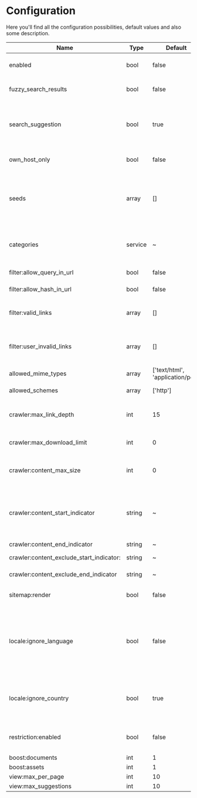 # Configuration

Here you'll find all the configuration possibilities, default values and also some description.

| Name | Type | Default | Description |
|------------------------------------------|------|----------------------------------|-------------------------------------------------------------------------------------------------------------------------------------------------------------------------------------------------------------------------------------------------------------------------------------------------------------------------------------------------|
| enabled | bool | false | Enable and configure the search frontend if you want to include a full text search on your website. |
| fuzzy_search_results | bool | false | Fuzzy search results: When enabled, a fuzzy search is performed. The search will automatically include related terms. |
| search_suggestion | bool | true | Search suggestions: When enabled, a fuzzy search for similar search terms is performed. If no results could be found for the search term entered by the user, similar search terms are presented as suggestions. |
| own_host_only | bool | false | Own Host only: Check to limit search results to results from the current (sub-)domain only. |
| seeds | array | [] | Start-Urls (Seeds): Specify start URLs for the crawler. Please enter with protocol! e.g. http://www.pimcore.org and enter a starting URL on your main domain first and any subdomains next, because the domain of the first URL will be used as the main domain for sitemap generation. |
| categories | service | ~ | If search results should be displayed by categories, please enter all valid categories here. The crawler sorts a page into a category if it contains a html meta tag with the name "lucene-search:categories". |
| filter:allow_query_in_url | bool | false | When checked, LuceneSearch will crawl urls with query fragments. |
| filter:allow_hash_in_url | bool | false | When checked, LuceneSearch will crawl urls with hash fragments. |
| filter:valid_links | array | [] | Regex for valid Uris: Specify PREG regexes with start and end delimiter to define allowed links. e.g. `@^http://www\.pimcore\.org*@i` |
| filter:user_invalid_links | array | [] | Regex for forbidden Uris: Specify PREG regexes for links which should be ignored by the crawler. The crawler does not even follow these links e.g. `@^http://www\.pimcore\.org\/community*@i` |
| allowed_mime_types | array | ['text/html', 'application/pdf'] | Supported: text/html application/pdf |
| allowed_schemes | array | ['http'] | Define which url Schemes are allowed. (eg. http and/or https). Default is http. |
| crawler:max_link_depth | int | 15 | To avoid loops produced by relative links on a website, a maximum link depth needs to be set. Please choose the value suited to the website to crawl. |
| crawler:max_download_limit | int | 0 | Maximum links to crawl: Constrain crawler to a specific limit of crawled links. Defaults is 0 which means no limit. |
| crawler:content_max_size | int | 0 | Maximum content size (in MB): crawler ignores resources if its size exceeds limit (mostly useful for asset indexing). Defaults is 0 which means no limit. |
| crawler:content_start_indicator | string | ~ | You can limit the page content relevant for searching by surrounding it with certain html comments. The crawler will still parse the entire page to find links, but only the specified area within your html comments is used when searching for a term. String specifying content start for search. |
| crawler:content_end_indicator | string | ~ | String specifying content end for search. |
| crawler:content_exclude_start_indicator: | string | ~ | String specifying exclude content start for search. |
| crawler:content_exclude_end_indicator | string | ~ | String specifying exclude content end for search. |
| sitemap:render | bool | false | When checked, LuceneSearch tries to generate a sitemap.xml for your website (experimental right now). |
| locale:ignore_language | bool | false | Check to receive search results from all languages, uncheck to limit search results to the current language only. The current language is retrieved from the registy, the language of any page in the search result index is extracted by the crawler (Content-Language Http header, html tag lang attribute or html meta tag content-language) |
| locale:ignore_country | bool | true | Check to receive search results from all countries, uncheck to limit search results to country only. The current country is retrieved from the search result index. it is extracted by the crawler (html meta tag country) |
| restriction:enabled | bool | false | Document Restriction: Check to ignore Document restrictions. Uncheck if you\'re using the Pimcore/MembersBundle (In Development right now) |
| boost:documents | int | 1 | Document Boost Factor |
| boost:assets | int | 1 | Asset Boost Factor |
| view:max_per_page | int | 10 | Max Results per Page |
| view:max_suggestions | int | 10 | Max Suggestions |